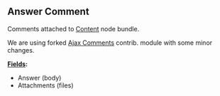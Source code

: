 ## Answer Comment

Comments attached to [Content](content.md) node bundle.

We are using forked [Ajax Comments](../../modules/custom/ajax_comments/ajax_comments.info.yml) contrib. module with some minor changes.

**[Fields](http://local.dv.com/admin/structure/comment/manage/answer/fields):**

- Answer (body)
- Attachments (files)
